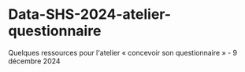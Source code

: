 # Data-SHS-2024-atelier-questionnaire
Quelques ressources pour l'atelier « concevoir son questionnaire » - 9 décembre 2024
